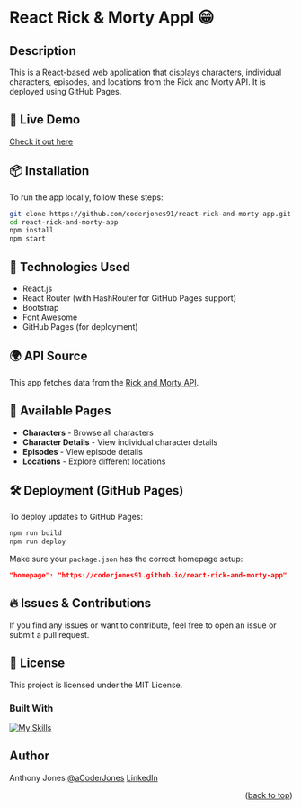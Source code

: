 <a id="readme-top"></a>
# React Rick & Morty Appl &#128513;

## Description

This is a React-based web application that displays characters, individual characters, episodes, and locations from the Rick and Morty API. It is deployed using GitHub Pages.

## 🚀 Live Demo
[Check it out here](https://coderjones91.github.io/react-rick-and-morty-app/)

## 📦 Installation
To run the app locally, follow these steps:

```bash
git clone https://github.com/coderjones91/react-rick-and-morty-app.git
cd react-rick-and-morty-app
npm install
npm start
```

## 🔧 Technologies Used
- React.js
- React Router (with HashRouter for GitHub Pages support)
- Bootstrap
- Font Awesome
- GitHub Pages (for deployment)

## 🌍 API Source
This app fetches data from the [Rick and Morty API](https://rickandmortyapi.com/).

## 📜 Available Pages
- **Characters** - Browse all characters
- **Character Details** - View individual character details
- **Episodes** - View episode details
- **Locations** - Explore different locations

## 🛠 Deployment (GitHub Pages)
To deploy updates to GitHub Pages:
```bash
npm run build
npm run deploy
```

Make sure your `package.json` has the correct homepage setup:
```json
"homepage": "https://coderjones91.github.io/react-rick-and-morty-app"
```

## 🔥 Issues & Contributions
If you find any issues or want to contribute, feel free to open an issue or submit a pull request.

## 📜 License
This project is licensed under the MIT License.



### Built With

[![My Skills](https://skillicons.dev/icons?i=js,html,css,github,bootstrap,npm,react,sass)](https://skillicons.dev)


## Author

Anthony Jones
[@aCoderJones](https://acoderjones.world/)
[LinkedIn](https://www.linkedin.com/in/coderjones/)

<p align="right">(<a href="#readme-top">back to top</a>)</p>
